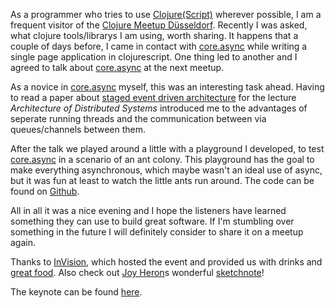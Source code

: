 As a programmer who tries to use [Clojure](https://clojure.org/)[(Script)](https://clojurescript.org/) wherever possible, I am a frequent visitor of the [Clojure Meetup Düsseldorf](https://www.meetup.com/de-DE/Dusseldorf-Clojure-Meetup).
Recently I was asked, what clojure tools/librarys I am using, worth sharing. It happens that a couple of days before, I came in contact with [core.async] while writing a single page application in clojurescript.
One thing led to another and I agreed to talk about [core.async] at the next meetup.

As a novice in [core.async] myself, this was an interesting task ahead.
Having to read a paper about [staged event driven architecture](https://dl.acm.org/citation.cfm?id=502057) for the lecture *Architecture of Distributed Systems* introduced me to the advantages of seperate running threads and the communication between via queues/channels between them.

After the talk we played around a little with a playground I developed, to test [core.async] in a scenario of an ant colony.
This playground has the goal to make everything asynchronous, which maybe wasn't an ideal use of async, but it was fun at least to watch the little ants run around.
The code can be found on [Github](https://github.com/clojuredus/async-ants).

All in all it was a nice evening and I hope the listeners have learned something they can use to build great software. If I'm stumbling over something in the future I will definitely consider to share it on a meetup again.

Thanks to [InVision](https://www.invision.de/), which hosted the event and provided us with drinks and [great food](https://www.instagram.com/invision_chefs/).
Also check out [Joy Heron]s wonderful [sketchnote](https://joyheron.com/sketchnote/clojure-meetup/2018/01/24/clojure-meetup.html)!

The keynote can be found [here](https://www.icloud.com/keynote/0UasaP9fgxNOu-bwgxZMhH5Tg).

[core.async]: https://github.com/clojure/core.async 
[Joy Heron]: https://joyheron.com
